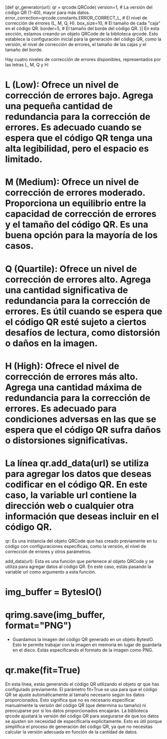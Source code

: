 [def qr_generator(url):
qr = qrcode.QRCode(
version=1, # La versión del código QR (1-40), mayor para más datos.
error_correction=qrcode.constants.ERROR_CORRECT_L, # El nivel de corrección de errores (L, M, Q, H).
box_size=10, # El tamaño de cada "caja" en el código QR.
border=5, # El tamaño del borde del código QR.
)]
En esta sección, estamos creando un objeto QRCode de la biblioteca qrcode. Esto establece la configuración inicial para la generación del código QR, como la versión, el nivel de corrección de errores, el tamaño de las cajas y el tamaño del borde.

Hay cuatro niveles de corrección de errores disponibles, representados por las letras L, M, Q y H:

# L (Low): Ofrece un nivel de corrección de errores bajo. Agrega una pequeña cantidad de redundancia para la corrección de errores. Es adecuado cuando se espera que el código QR tenga una alta legibilidad, pero el espacio es limitado.

# M (Medium): Ofrece un nivel de corrección de errores moderado. Proporciona un equilibrio entre la capacidad de corrección de errores y el tamaño del código QR. Es una buena opción para la mayoría de los casos.

# Q (Quartile): Ofrece un nivel de corrección de errores alto. Agrega una cantidad significativa de redundancia para la corrección de errores. Es útil cuando se espera que el código QR esté sujeto a ciertos desafíos de lectura, como distorsión o daños en la imagen.

# H (High): Ofrece el nivel de corrección de errores más alto. Agrega una cantidad máxima de redundancia para la corrección de errores. Es adecuado para condiciones adversas en las que se espera que el código QR sufra daños o distorsiones significativas.

# La línea qr.add_data(url) se utiliza para agregar los datos que deseas codificar en el código QR. En este caso, la variable url contiene la dirección web o cualquier otra información que deseas incluir en el código QR.

qr: Es una instancia del objeto QRCode que has creado previamente en tu código con configuraciones específicas, como la versión, el nivel de corrección de errores y otros parámetros.

add_data(url): Esta es una función que pertenece al objeto QRCode y se utiliza para agregar datos al código QR. En este caso, estás pasando la variable url como argumento a esta función.

# img_buffer = BytesIO()

# qrimg.save(img_buffer, format="PNG")

-   Guardamos la imagen del código QR generado en un objeto BytesIO. Esto te permite trabajar con la imagen en memoria en lugar de guardarla en el disco. Estás especificando el formato de la imagen como PNG.

# qr.make(fit=True)

En esta línea, estás generando el código QR utilizando el objeto qr que has configurado previamente. El parámetro fit=True se usa para que el código QR se ajuste automáticamente al tamaño necesario según los datos proporcionados.
Esto significa que no es necesario especificar manualmente la versión del código QR (que determina su tamaño) ni preocuparse por si los datos proporcionados encajarán. La biblioteca qrcode ajustará la versión del código QR para asegurarse de que los datos se ajusten sin necesidad de especificarla explícitamente. Esto es útil porque simplifica el proceso de generación del código QR, ya que no necesitas calcular la versión adecuada en función de la cantidad de datos.
